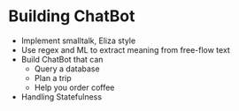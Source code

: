 # Building ChatBot

  - Implement smalltalk, Eliza style
  - Use regex and ML to extract meaning from free-flow text
  - Build ChatBot that can
    - Query a database
    - Plan a trip
    - Help you order coffee
  - Handling Statefulness

